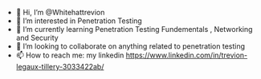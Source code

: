 - 👋 Hi, I’m @Whitehattrevion
- 👀 I’m interested in Penetration Testing
- 🌱 I’m currently learning Penetration Testing Fundementals , Networking and Security 
- 💞️ I’m looking to collaborate on anything related to penetration testing
- 📫 How to reach me: my linkedin https://www.linkedin.com/in/trevion-legaux-tillery-3033422ab/


<!---
Whitehattrevion/Whitehattrevion is a ✨ special ✨ repository because its `README.md` (this file) appears on your GitHub profile.
You can click the Preview link to take a look at your changes.
--->
